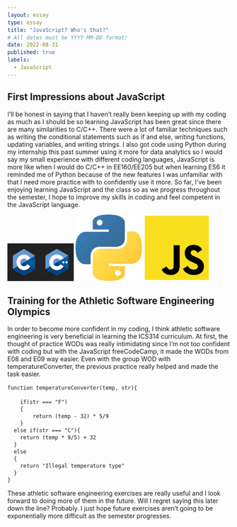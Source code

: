 ```yaml
---
layout: essay
type: essay
title: "JavaScript? Who's that?"
# All dates must be YYYY-MM-DD format!
date: 2022-08-31
published: true
labels:
  - JavaScript
---
```


## First Impressions about JavaScript
I’ll be honest in saying that I haven’t really been keeping up with my coding as much as I should be so learning JavaScript has been great since there are many similarities to C/C++. There were a lot of familiar techniques such as writing the conditional statements such as if and else, writing functions, updating variables, and writing strings. I also got code using Python during my internship this past summer using it more for data analytics so I would say my small experience with different coding languages, JavaScript is more like when I would do C/C++ in EE160/EE205 but when learning ES6 it reminded me of Python because of the new features I was unfamiliar with that I need more practice with to confidently use it more. So far, I’ve been enjoying learning JavaScript and the class so as we progress throughout the semester, I hope to improve my skills in coding and feel competent in the JavaScript language.


<img width="150px" class="rounded float-start pe-4" src="../img/c.png"> <img width="150px" class="rounded float-start pe-4" src="../img/python.jpeg"> <img width="150px" class="rounded float-start pe-4" src="../img/javascript.png">

## Training for the Athletic Software Engineering Olympics
In order to become more confident in my coding, I think athletic software engineering is very beneficial in learning the ICS314 curriculum. At first, the thought of practice WODs was really intimidating since I’m not too confident with coding but with the JavaScript freeCodeCamp, it made the WODs from E08 and E09 way easier. Even with the group WOD with temperatureConverter, the previous practice really helped and made the task easier. 

```
function temperatureConverter(temp, str){

	if(str === "F")
	{
		return (temp - 32) * 5/9
	}
  else if(str === "C"){
  	return (temp * 9/5) + 32
  }
  else
  {
  	return "Illegal temperature type"
  }
}
```
These athletic software engineering exercises are really useful and I look forward to doing more of them in the future. Will I regret saying this later down the line? Probably. I just hope future exercises aren’t going to be exponentially more difficult as the semester progresses.
